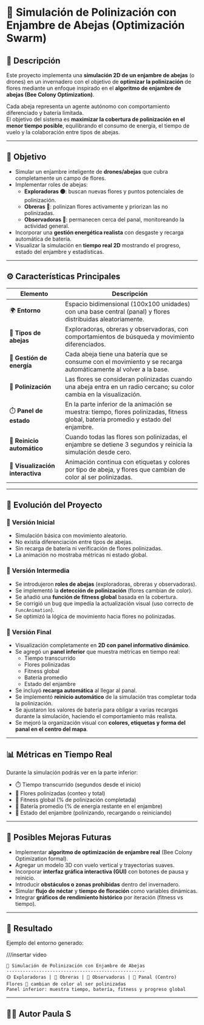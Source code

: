 # 🐝 Simulación de Polinización con Enjambre de Abejas (Optimización Swarm)

## 🌼 Descripción 

Este proyecto implementa una **simulación 2D de un enjambre de abejas** (o drones) en un invernadero con el objetivo de **optimizar la polinización** de flores mediante un enfoque inspirado en el **algoritmo de enjambre de abejas (Bee Colony Optimization)**.

Cada abeja representa un agente autónomo con comportamiento diferenciado y batería limitada.  
El objetivo del sistema es **maximizar la cobertura de polinización en el menor tiempo posible**, equilibrando el consumo de energía, el tiempo de vuelo y la colaboración entre tipos de abejas.

---

## 🎯 Objetivo

- Simular un enjambre inteligente de **drones/abejas** que cubra completamente un campo de flores.  
- Implementar roles de abejas:
  - **Exploradoras 🟡**: buscan nuevas flores y puntos potenciales de polinización.  
  - **Obreras 🔵**: polinizan flores activamente y priorizan las no polinizadas.  
  - **Observadoras 🔴**: permanecen cerca del panal, monitoreando la actividad general.  
- Incorporar una **gestión energética realista** con desgaste y recarga automática de batería.  
- Visualizar la simulación en **tiempo real 2D** mostrando el progreso, estado del enjambre y estadísticas.

---

## ⚙️ Características Principales

| Elemento | Descripción |
|-----------|-------------|
| 🌍 **Entorno** | Espacio bidimensional (100x100 unidades) con una base central (panal) y flores distribuidas aleatoriamente. |
| 🐝 **Tipos de abejas** | Exploradoras, obreras y observadoras, con comportamientos de búsqueda y movimiento diferenciados. |
| 🔋 **Gestión de energía** | Cada abeja tiene una batería que se consume con el movimiento y se recarga automáticamente al volver a la base. |
| 🌸 **Polinización** | Las flores se consideran polinizadas cuando una abeja entra en un radio cercano; su color cambia en la visualización. |
| ⏱️ **Panel de estado** | En la parte inferior de la animación se muestra: tiempo, flores polinizadas, fitness global, batería promedio y estado del enjambre. |
| 🔁 **Reinicio automático** | Cuando todas las flores son polinizadas, el enjambre se detiene 3 segundos y reinicia la simulación desde cero. |
| 🎨 **Visualización interactiva** | Animación continua con etiquetas y colores por tipo de abeja, y flores que cambian de color al ser polinizadas. |

---

## 🧠 Evolución del Proyecto

### 🥇 **Versión Inicial**
- Simulación básica con movimiento aleatorio.
- No existía diferenciación entre tipos de abejas.
- Sin recarga de batería ni verificación de flores polinizadas.
- La animación no mostraba métricas ni estado global.

### 🥈 **Versión Intermedia**
- Se introdujeron **roles de abejas** (exploradoras, obreras y observadoras).
- Se implementó la **detección de polinización** (flores cambian de color).
- Se añadió una **función de fitness global** basada en la cobertura.
- Se corrigió un bug que impedía la actualización visual (uso correcto de `FuncAnimation`).
- Se optimizó la lógica de movimiento hacia flores no polinizadas.

### 🥇 **Versión Final**
- Visualización completamente en **2D con panel informativo dinámico**.  
- Se agregó un **panel inferior** que muestra métricas en tiempo real:
  - Tiempo transcurrido  
  - Flores polinizadas  
  - Fitness global  
  - Batería promedio  
  - Estado del enjambre  
- Se incluyó **recarga automática** al llegar al panal.  
- Se implementó **reinicio automático** de la simulación tras completar toda la polinización.  
- Se ajustaron los valores de batería para obligar a varias recargas durante la simulación, haciendo el comportamiento más realista.  
- Se mejoró la organización visual con **colores, etiquetas y forma del panal en el centro del mapa**.
---

## 📊 Métricas en Tiempo Real

Durante la simulación podrás ver en la parte inferior:

- ⏱️ Tiempo transcurrido (segundos desde el inicio)  
- 🌼 Flores polinizadas (conteo y total)  
- 💪 Fitness global (% de polinización completada)  
- 🔋 Batería promedio (% de energía restante en el enjambre)  
- 🐝 Estado del enjambre (polinizando, recargando o reiniciando)

---

## 🔮 Posibles Mejoras Futuras

- Implementar **algoritmo de optimización de enjambre real** (Bee Colony Optimization formal).  
- Agregar un modelo 3D con vuelo vertical y trayectorias suaves.  
- Incorporar **interfaz gráfica interactiva (GUI)** con botones de pausa y reinicio.  
- Introducir **obstáculos o zonas prohibidas** dentro del invernadero.  
- Simular **flujo de néctar** y **tiempo de floración** como variables dinámicas.  
- Integrar **gráficos de rendimiento histórico** por iteración (fitness vs tiempo).  

---

## 📸 Resultado

Ejemplo del entorno generado:

///insertar video

```
🐝 Simulación de Polinización con Enjambre de Abejas
---------------------------------------------------
🟡 Exploradoras | 🔵 Obreras | 🔴 Observadoras | 🍯 Panal (Centro)
Flores 🌸 cambian de color al ser polinizadas
Panel inferior: muestra tiempo, batería, fitness y progreso global
```

---

## 👩‍💻 Autor **Paula S**  

